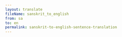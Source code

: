 ```yaml
--- 
layout: translate 
fileName: sanskrit_to_english
from: sa
to: en 
permalink: sanskrit-to-english-sentence-translation
---
```

